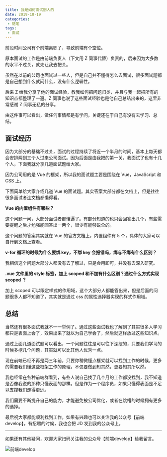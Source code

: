 ```yaml
---
title: 我是如何面试别人的
date: 2019-10-19
categories:
 - 随笔
tags:
 - 面试
---
```


前段时间公司有个前端离职了，导致前端有个空位。

原本面试的工作是由前端负责人（下文用 Z 同事代替）负责的，后来因为大多数的水平不过关，就先让我去把关。

虽然在以前的公司也面试过一些人，但是自己并不懂得怎么去面试，很多面试题都是自己想到什么就问什么，没有什么逻辑性。

后来 Z 给我分享了他的面试经验，教我如何把问题归类，并且与我一起把所有的知识点都整理了一遍。Z 同事也说了这些面试经验也是他自己总结出来的，这里非常感谢 Z 同事无私的分享。

由这件事可以看出，做任何事情都是有学问，关键还在于自己有没有去学习、总结。

## 面试经历

因为大部分的基础不过关，面试的过程持续了将近一个半月的时间，基本上每天都会安排两到三个人过来公司面试。因为后面是由我把的第一关，我面试了也有十几个人，下面我就分享几道面试题给大家。

因为公司用的是 Vue 的框架，所以我的面试题主要是围绕在 Vue，JavaScript 和 CSS 上。

下面简单给大家介绍几道 Vue 的面试题。其实答案大部分都在文档上，但是往往很多面试者连文档都懒得看。

**Vue 的内置组件有哪些？**

这个问题一问，大部分面试者都懵逼了。有部分知道的也只会回答出几个，有些需要提醒之后才勉强能回答出一两个，很少有能够说全的。

这个问题的答案其实就在 Vue 的官方文档上，内置组件有 5 个，具体的大家可以自行到文档上查看。

**v-for 循环的时候为什么要绑 key，不绑 key 会报错吗，绑与不绑有什么区别？**

我相信这个问题大部分人都没有去了解过，只是会用即可，并没有去深入研究。

**.vue 文件里的 style 标签，加上 scoped 和不加有什么区别？通过什么方式实现 scoped ？**

加上 scoped 可以限定样式的作用域，这个大部分人都能答出来，但是后面的问题很多人都不知道了，其实就是通过 css 的属性选择器实现的样式作用域。

## 总结

当然还有很多面试我就不一一举例了。通过这些面试我也了解到了其实很多人学习都只是表面上会了，效果出来了就以为自己学会了，然后就这样放过这些知识点。

通过上面几道面试题可以看出，一个问题往往是可以往下深挖的，只要我们学习的时候多挖几个问题，其实就可以比其他人优秀一点。

现在前端已经不再是两三年前，只要你稍微懂点框架就可以找到工作的时候，更多的需要我们懂这些框架工作的原理，不仅要做到知其然，更要知其所以然。

我也经常在各种前端群看到，有些人说自己找了几个月的工作都没找到，我不知道是否像我说的那种只懂表面的那样。但是作为一个程序员，如果只懂得表面是不足以支撑我们走得更远。

我们需要不断提升自己的能力，才能避免被公司优化，或者在跳槽的时候拥有更多的选择。

最后祝大家都能顺利找到工作，如果有兴趣也可以关注我的公众号【前端develop】，有招聘的时候，我也会把 JD 发到我的公众号上。

---

如果还有其他疑问，欢迎大家扫码关注我的公众号【前端develop】给我留言。

![前端develop](/imgs/qrcode.png)



